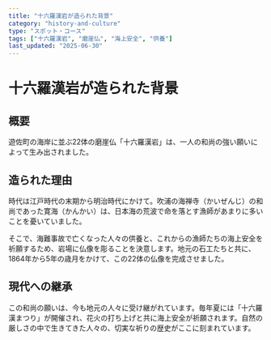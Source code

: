 ```yaml
---
title: "十六羅漢岩が造られた背景"
category: "history-and-culture"
type: "スポット・コース"
tags: ["十六羅漢岩", "磨崖仏", "海上安全", "供養"]
last_updated: "2025-06-30"
---
```


# 十六羅漢岩が造られた背景

## 概要
遊佐町の海岸に並ぶ22体の磨崖仏「十六羅漢岩」は、一人の和尚の強い願いによって生み出されました。

## 造られた理由
時代は江戸時代の末期から明治時代にかけて。吹浦の海禅寺（かいぜんじ）の和尚であった寛海（かんかい）は、日本海の荒波で命を落とす漁師があまりに多いことを憂いていました。

そこで、海難事故で亡くなった人々の供養と、これからの漁師たちの海上安全を祈願するため、岩場に仏像を彫ることを決意します。地元の石工たちと共に、1864年から5年の歳月をかけて、この22体の仏像を完成させました。

## 現代への継承
この和尚の願いは、今も地元の人々に受け継がれています。毎年夏には「十六羅漢まつり」が開催され、花火の打ち上げと共に海上安全が祈願されます。自然の厳しさの中で生きてきた人々の、切実な祈りの歴史がここに刻まれています。